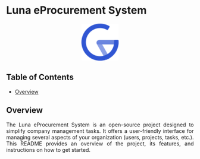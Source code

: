# Luna eProcurement System

<p align='center'>
<img width=100 src="https://raw.githubusercontent.com/greyyT/luna-eprocurement-system/main/frontend/src/assets/icons/lunar-client.svg">
</p>

## Table of Contents

- [Overview](#overview)

## Overview

<p align="justify">
The Luna eProcurement System is an open-source project designed to simplify company management tasks. It offers a user-friendly interface for managing several aspects of your organization (users, projects, tasks, etc.). This README provides an overview of the project, its features, and instructions on how to get started.
</p>


